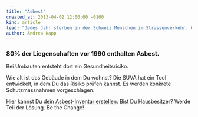 ```yaml
---
title: "Asbest"
created_at: 2013-04-02 12:00:00 -0100
kind: article
lead: "Jedes Jahr sterben in der Schweiz Menschen im Strassenverkehr. Geleich viele Patienten sterben an Asbest, das in den Hausern lauert."
author: Andrea Kapp
---
```


### 80% der Liegenschaften vor 1990 enthalten Asbest. 

Bei Umbauten entsteht dort ein Gesundheitsrisiko. 

Wie alt ist das Gebäude in dem Du wohnst? Die SUVA hat ein Tool entwickelt, in dem Du das Risiko prüfen kannst. Es werden konkrete Schutzmassnahmen vorgeschlagen.

Hier kannst Du dein [Asbest-Inventar erstellen](http://asbest-inventar.suva.ch/sessiontimeout.aspx?LG=de-CH). Bist Du Hausbesitzer? Werde Teil der Lösung. Be the Change!